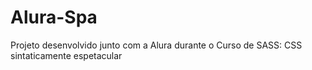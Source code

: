 # Alura-Spa
Projeto desenvolvido junto com a Alura durante o Curso de SASS: CSS sintaticamente espetacular
